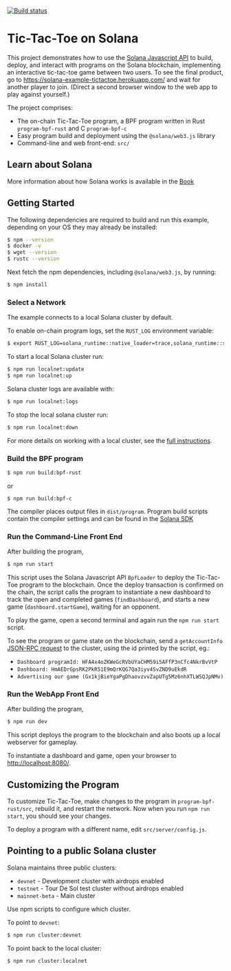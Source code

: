[![Build status][travis-image]][travis-url]

[travis-image]: https://travis-ci.org/solana-labs/example-tictactoe.svg?branch=v1.1
[travis-url]: https://travis-ci.org/solana-labs/example-tictactoe

# Tic-Tac-Toe on Solana

This project demonstrates how to use the [Solana Javascript API](https://github.com/solana-labs/solana-web3.js)
to build, deploy, and interact with programs on the Solana blockchain, implementing an interactive tic-tac-toe game between two users.
To see the final product, go to https://solana-example-tictactoe.herokuapp.com/ and wait for another player to join.
(Direct a second browser window to the web app to play against yourself.)

The project comprises:

* The on-chain Tic-Tac-Toe program, a BPF program written in Rust `program-bpf-rust` and C `program-bpf-c`
* Easy program build and deployment using the `@solana/web3.js` library
* Command-line and web front-end: `src/`

## Learn about Solana

More information about how Solana works is available in the [Book](https://docs.solana.com/book/)

## Getting Started

The following dependencies are required to build and run this example,
depending on your OS they may already be installed:

```sh
$ npm --version
$ docker -v
$ wget --version
$ rustc --version
```

Next fetch the npm dependencies, including `@solana/web3.js`, by running:
```sh
$ npm install
```

### Select a Network
The example connects to a local Solana cluster by default.

To enable on-chain program logs, set the `RUST_LOG` environment variable:
```sh
$ export RUST_LOG=solana_runtime::native_loader=trace,solana_runtime::system_instruction_processor=trace,solana_runtime::bank=debug,solana_bpf_loader=debug,solana_rbpf=debug
```

To start a local Solana cluster run:
```sh
$ npm run localnet:update
$ npm run localnet:up
```

Solana cluster logs are available with:
```sh
$ npm run localnet:logs
```

To stop the local solana cluster run:
```sh
$ npm run localnet:down
```

For more details on working with a local cluster, see the [full instructions](https://github.com/solana-labs/solana-web3.js#local-network).

### Build the BPF program
```sh
$ npm run build:bpf-rust
```
or
```
$ npm run build:bpf-c
```

The compiler places output files in `dist/program`. Program build scripts contain the compiler settings and can be found in the [Solana SDK](https://github.com/solana-labs/solana/tree/master/sdk/bpf/rust)

### Run the Command-Line Front End
After building the program,

```sh
$ npm run start
```

This script uses the Solana Javascript API `BpfLoader` to deploy the Tic-Tac-Toe program to the blockchain.
Once the deploy transaction is confirmed on the chain, the script calls the program to instantiate a new dashboard
to track the open and completed games (`findDashboard`), and starts a new game (`dashboard.startGame`), waiting for an opponent.

To play the game, open a second terminal and again run the `npm run start` script.

To see the program or game state on the blockchain, send a `getAccountInfo` [JSON-RPC request](https://solana-labs.github.io/solana/jsonrpc-api.html#getaccountinfo) to the cluster, using the id printed by the script, eg.:
* `Dashboard programId: HFA4x4oZKWeGcRVbUYaCHM59i5AFfP3nCfc4NkrBvVtP`
* `Dashboard: HmAEDrGpsRK2PkR51E9mQrKQG7Qa3iyv4SvZND9uEkdR`
* `Advertising our game (Gx1kjBieYgaPgDhaovzvvZapUTg5Mz6nhXTLWSQJpNMv)`

### Run the WebApp Front End
After building the program,

```sh
$ npm run dev
```

This script deploys the program to the blockchain and also boots up a local webserver
for gameplay.

To instantiate a dashboard and game, open your browser to [http://localhost:8080/](http://localhost:8080/).

## Customizing the Program
To customize Tic-Tac-Toe, make changes to the program in `program-bpf-rust/src`, rebuild it, and restart the network.
Now when you run `npm run start`, you should see your changes.

To deploy a program with a different name, edit `src/server/config.js`.

## Pointing to a public Solana cluster

Solana maintains three public clusters:
- `devnet` - Development cluster with airdrops enabled
- `testnet` - Tour De Sol test cluster without airdrops enabled
- `mainnet-beta` -  Main cluster
  
Use npm scripts to configure which cluster.

To point to `devnet`:
```bash
$ npm run cluster:devnet
```

To point back to the local cluster:
```bash
$ npm run cluster:localnet
```